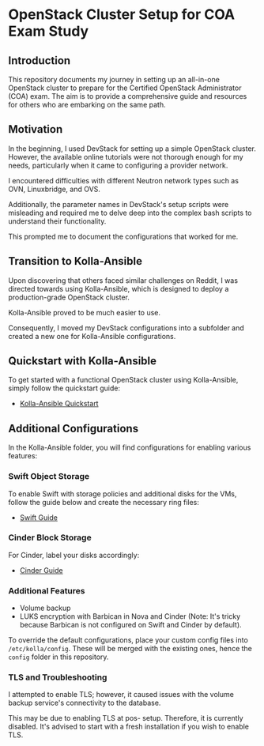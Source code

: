 # OpenStack Cluster Setup for COA Exam Study

## Introduction
This repository documents my journey in setting up an all-in-one OpenStack cluster to prepare for the Certified OpenStack Administrator (COA) exam. The aim is to provide a comprehensive guide and resources for others who are embarking on the same path.

## Motivation
In the beginning, I used DevStack for setting up a simple OpenStack cluster. However, the available online tutorials were not thorough enough for my needs, particularly when it came to configuring a provider network.

I encountered difficulties with different Neutron network types such as OVN, Linuxbridge, and OVS. 

Additionally, the parameter names in DevStack's setup scripts were misleading and required me to delve deep into the complex bash scripts to understand their functionality. 

This prompted me to document the configurations that worked for me.

## Transition to Kolla-Ansible

Upon discovering that others faced similar challenges on Reddit, I was directed towards using Kolla-Ansible, which is designed to deploy a production-grade OpenStack cluster.

Kolla-Ansible proved to be much easier to use.

Consequently, I moved my DevStack configurations into a subfolder and created a new one for Kolla-Ansible configurations.

## Quickstart with Kolla-Ansible

To get started with a functional OpenStack cluster using Kolla-Ansible, simply follow the quickstart guide:

- [Kolla-Ansible Quickstart](https://docs.openstack.org/kolla-ansible/latest/user/quickstart.html)

## Additional Configurations

In the Kolla-Ansible folder, you will find configurations for enabling various features:

### Swift Object Storage

To enable Swift with storage policies and additional disks for the VMs, follow the guide below and create the necessary ring files:

- [Swift Guide](https://docs.openstack.org/kolla-ansible/latest/reference/storage/swift-guide.html)

### Cinder Block Storage

For Cinder, label your disks accordingly:

- [Cinder Guide](https://docs.openstack.org/kolla-ansible/latest/reference/storage/cinder-guide.html)

### Additional Features

- Volume backup
- LUKS encryption with Barbican in Nova and Cinder (Note: It's tricky because Barbican is not configured on Swift and Cinder by default).

To override the default configurations, place your custom config files into `/etc/kolla/config`. These will be merged with the existing ones, hence the `config` folder in this repository.

### TLS and Troubleshooting

I attempted to enable TLS; however, it caused issues with the volume backup service's connectivity to the database.

This may be due to enabling TLS at pos- setup. Therefore, it is currently disabled. It's advised to start with a fresh installation if you wish to enable TLS.
